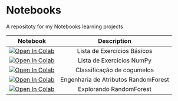# Notebooks
A repositoty for my Notebooks learning projects

Notebook|Description
:------: | :------: 
[![Open In Colab](https://colab.research.google.com/assets/colab-badge.svg)](https://colab.research.google.com/drive/1K93rbms-9c19n1_GfvYrWu6G4hTiDSVC?usp=sharing) | Lista de Exercícios Básicos  
[![Open In Colab](https://colab.research.google.com/assets/colab-badge.svg)](https://colab.research.google.com/drive/1MWIjMffqUB-m9QwsURG_Slc4HgxD0UCP?usp=sharing) | Lista de Exercícios NumPy 
[![Open In Colab](https://colab.research.google.com/assets/colab-badge.svg)](https://colab.research.google.com/drive/1WeDfrD3CYCaupSqBO-hzwZZutVCcJbUe?usp=sharing) | Classificação de cogumelos
[![Open In Colab](https://colab.research.google.com/assets/colab-badge.svg)](https://colab.research.google.com/drive/15sziibLXtizxUnHTmJCKRCDtYnhan8id?usp=sharing) | Engenharia de Atributos RandomForest
[![Open In Colab](https://colab.research.google.com/assets/colab-badge.svg)](https://colab.research.google.com/drive/1BqTFaozp5w76tX45mDk335fzCm5twJiz?usp=sharing) | Explorando RandomForest

